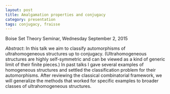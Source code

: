```yaml
---
layout: post
title: Amalgamation properties and conjugacy
category: presentation
tags: conjugacy, fraisse
---
```


Boise Set Theory Seminar, Wednesday September 2, 2015<!--more-->

*Abstract*: In this talk we aim to classify automorphisms of ultrahomogeneous structures up to conjugacy. (Ultrahomogeneous structures are highly self-symmetric and can be viewed as a kind of generic limit of their finite pieces.) In past talks I gave several examples of homogeneous structures and settled the classification problem for their automorphisms. After reviewing the classical combinatorial framework, we will generalize the methods that worked for specific examples to broader classes of ultrahomogeneous structures.
